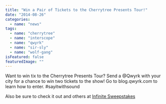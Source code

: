 ```yaml
---
title: "Win a Pair of Tickets to the Cherrytree Presents Tour!"
date: "2014-08-26"
categories: 
  - name: "news"
tags: 
  - name: "cherrytree"
  - name: "interscope"
  - name: "qwyrk"
  - name: "sir-sly"
  - name: "wolf-gang"
isFeatured: false
featuredImage: ""
---
```


Want to win tix to the Cherrytree Presents Tour? Send a @Qwyrk with your city for a chance to win two tickets to the show! Go to blog.qwyrk.com to learn how to enter. #sayitwithsound

Also be sure to check it out and others at [Infinite Sweepstakes](http://www.infinitesweeps.com/ "Infinite Sweepstakes")
